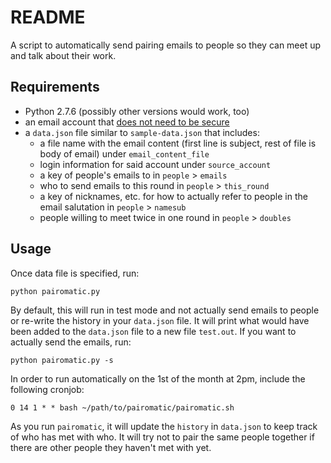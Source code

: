 # README

A script to automatically send pairing emails to people so they can meet up and talk about their work.

## Requirements

* Python 2.7.6 (possibly other versions would work, too)
* an email account that [does not need to be secure](https://support.google.com/accounts/answer/6010255?hl=en)
* a `data.json` file similar to `sample-data.json` that includes:
	- a file name with the email content (first line is subject, rest of file is body of email) under `email_content_file`
	- login information for said account under `source_account`
	- a key of people's emails to in `people` > `emails`
	- who to send emails to this round in `people` > `this_round`
	- a key of nicknames, etc. for how to actually refer to people in the email salutation in `people` > `namesub`
	- people willing to meet twice in one round in `people` > `doubles`

## Usage

Once data file is specified, run:

	python pairomatic.py

By default, this will run in test mode and not actually send emails to people or re-write the history in your `data.json` file. It will print what would have been added to the `data.json` file to a new file `test.out`. If you want to actually send the emails, run:

	python pairomatic.py -s

In order to run automatically on the 1st of the month at 2pm, include the following cronjob:

	0 14 1 * * bash ~/path/to/pairomatic/pairomatic.sh

As you run `pairomatic`, it will update the `history` in `data.json` to keep track of who has met with who. It will try not to pair the same people together if there are other people they haven't met with yet.
